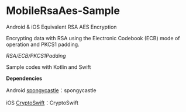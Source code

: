 # MobileRsaAes-Sample

Android & iOS Equivalent RSA AES Encryption

Encrypting data with RSA using the Electronic Codebook (ECB) mode of operation and PKCS1 padding.

*RSA/ECB/PKCS1Padding*

Sample codes with Kotlin and Swift

 **Dependencies**

Android
[spongycastle](https://github.com/rtyley/spongycastle)：spongycastle

iOS
[CryptoSwift](https://github.com/krzyzanowskim/CryptoSwift)：CryptoSwift
